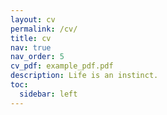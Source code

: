 ```yaml
---
layout: cv
permalink: /cv/
title: cv
nav: true
nav_order: 5
cv_pdf: example_pdf.pdf
description: Life is an instinct.
toc:
  sidebar: left
---
```

